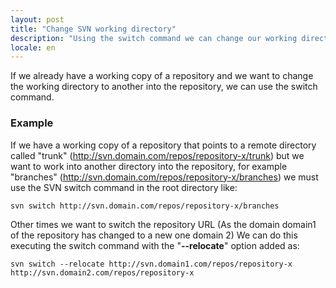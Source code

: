 ```yaml
---
layout: post
title: "Change SVN working directory"
description: "Using the switch command we can change our working directory"
locale: en
---
```


If we already have a working copy of a repository and we want to change the working directory to another into the repository, we can use the switch command.


### Example
If we have a working copy of a repository that points to a remote directory called "trunk" (http://svn.domain.com/repos/repository-x/trunk) but we want to work into another directory into the repository, for example "branches" (http://svn.domain.com/repos/repository-x/branches) we must use the SVN switch command in the root directory like:


    svn switch http://svn.domain.com/repos/repository-x/branches

Other times we want to switch the repository URL (As the domain domain1 of the repository has changed to a new one domain 2) We can do this executing the switch command with the "**--relocate**" option added as:


    svn switch --relocate http://svn.domain1.com/repos/repository-x http://svn.domain2.com/repos/repository-x
